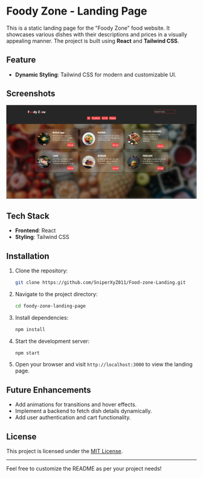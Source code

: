 # Foody Zone - Landing Page

This is a static landing page for the "Foody Zone" food website. It showcases various dishes with their descriptions and prices in a visually appealing manner. The project is built using **React** and **Tailwind CSS**.

## Feature
- **Dynamic Styling**: Tailwind CSS for modern and customizable UI.

## Screenshots

![Foody Zone Landing Page](./public/screenshot.png)


## Tech Stack

- **Frontend**: React
- **Styling**: Tailwind CSS

## Installation

1. Clone the repository:
   ```bash
   git clone https://github.com/SniperXyZ011/Food-zone-Landing.git
   ```

2. Navigate to the project directory:
   ```bash
   cd foody-zone-landing-page
   ```

3. Install dependencies:
   ```bash
   npm install
   ```

4. Start the development server:
   ```bash
   npm start
   ```

5. Open your browser and visit `http://localhost:3000` to view the landing page.



## Future Enhancements

- Add animations for transitions and hover effects.
- Implement a backend to fetch dish details dynamically.
- Add user authentication and cart functionality.


## License

This project is licensed under the [MIT License](LICENSE).

---

Feel free to customize the README as per your project needs!

